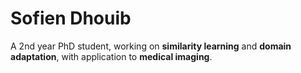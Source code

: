 # Sofien Dhouib
A 2nd year PhD student, working on **similarity learning** and **domain adaptation**, with application to **medical imaging**.
